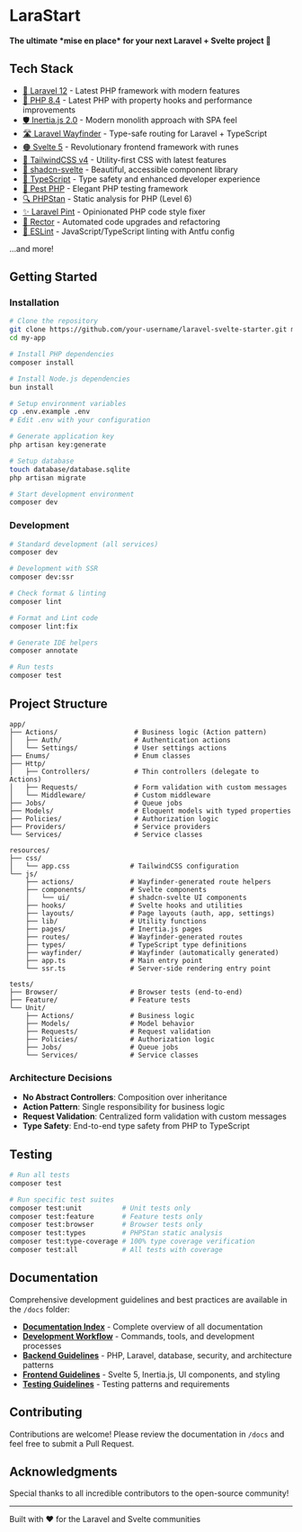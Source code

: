 # LaraStart

**The ultimate \***mise en place**\* for your next Laravel + Svelte project 🚀**

## Tech Stack

- [🐘 Laravel 12](https://laravel.com/) - Latest PHP framework with modern features
- [🔧 PHP 8.4](https://php.net/) - Latest PHP with property hooks and performance improvements
- [🛡️ Inertia.js 2.0](https://inertiajs.com/) - Modern monolith approach with SPA feel
- [🛣️ Laravel Wayfinder](https://github.com/laravel/wayfinder) - Type-safe routing for Laravel + TypeScript
- [🟠 Svelte 5](https://svelte.dev/) - Revolutionary frontend framework with runes
- [💨 TailwindCSS v4](https://tailwindcss.com/) - Utility-first CSS with latest features
- [🎨 shadcn-svelte](https://www.shadcn-svelte.com/) - Beautiful, accessible component library
- [📘 TypeScript](https://typescriptlang.org/) - Type safety and enhanced developer experience
- [🧪 Pest PHP](https://pestphp.com/) - Elegant PHP testing framework
- [🔍 PHPStan](https://phpstan.org/) - Static analysis for PHP (Level 6)
- [✨ Laravel Pint](https://laravel.com/docs/pint) - Opinionated PHP code style fixer
- [🔄 Rector](https://getrector.org/) - Automated code upgrades and refactoring
- [📏 ESLint](https://eslint.org/) - JavaScript/TypeScript linting with Antfu config

...and more!

## Getting Started

### Installation

```bash
# Clone the repository
git clone https://github.com/your-username/laravel-svelte-starter.git my-app
cd my-app

# Install PHP dependencies
composer install

# Install Node.js dependencies
bun install

# Setup environment variables
cp .env.example .env
# Edit .env with your configuration

# Generate application key
php artisan key:generate

# Setup database
touch database/database.sqlite
php artisan migrate

# Start development environment
composer dev
```

### Development

```bash
# Standard development (all services)
composer dev

# Development with SSR
composer dev:ssr

# Check format & linting
composer lint

# Format and Lint code
composer lint:fix

# Generate IDE helpers
composer annotate

# Run tests
composer test
```

## Project Structure

```
app/
├── Actions/                   # Business logic (Action pattern)
│   ├── Auth/                  # Authentication actions
│   └── Settings/              # User settings actions
├── Enums/                     # Enum classes
├── Http/
│   ├── Controllers/           # Thin controllers (delegate to Actions)
│   ├── Requests/              # Form validation with custom messages
│   └── Middleware/            # Custom middleware
├── Jobs/                      # Queue jobs
├── Models/                    # Eloquent models with typed properties
├── Policies/                  # Authorization logic
├── Providers/                 # Service providers
└── Services/                  # Service classes

resources/
├── css/
│   └── app.css               # TailwindCSS configuration
└── js/
    ├── actions/              # Wayfinder-generated route helpers
    ├── components/           # Svelte components
    │   └── ui/               # shadcn-svelte UI components
    ├── hooks/                # Svelte hooks and utilities
    ├── layouts/              # Page layouts (auth, app, settings)
    ├── lib/                  # Utility functions
    ├── pages/                # Inertia.js pages
    ├── routes/               # Wayfinder-generated routes
    ├── types/                # TypeScript type definitions
    ├── wayfinder/            # Wayfinder (automatically generated)
    ├── app.ts                # Main entry point
    └── ssr.ts                # Server-side rendering entry point

tests/
├── Browser/                  # Browser tests (end-to-end)
├── Feature/                  # Feature tests
└── Unit/
    ├── Actions/              # Business logic
    ├── Models/               # Model behavior
    ├── Requests/             # Request validation
    ├── Policies/             # Authorization logic
    ├── Jobs/                 # Queue jobs
    └── Services/             # Service classes
```

### Architecture Decisions

- **No Abstract Controllers**: Composition over inheritance
- **Action Pattern**: Single responsibility for business logic
- **Request Validation**: Centralized form validation with custom messages
- **Type Safety**: End-to-end type safety from PHP to TypeScript

## Testing

```bash
# Run all tests
composer test

# Run specific test suites
composer test:unit          # Unit tests only
composer test:feature       # Feature tests only
composer test:browser       # Browser tests only
composer test:types         # PHPStan static analysis
composer test:type-coverage # 100% type coverage verification
composer test:all           # All tests with coverage
```

## Documentation

Comprehensive development guidelines and best practices are available in the `/docs` folder:

- **[Documentation Index](/docs/README.md)** - Complete overview of all documentation
- **[Development Workflow](/docs/development-workflow.md)** - Commands, tools, and development processes
- **[Backend Guidelines](/docs/backend-guidelines.md)** - PHP, Laravel, database, security, and architecture patterns
- **[Frontend Guidelines](/docs/frontend-guidelines.md)** - Svelte 5, Inertia.js, UI components, and styling
- **[Testing Guidelines](/docs/testing-guidelines.md)** - Testing patterns and requirements

## Contributing

Contributions are welcome! Please review the documentation in `/docs` and feel free to submit a Pull Request.

## Acknowledgments

Special thanks to all incredible contributors to the open-source community!

---

Built with ❤️ for the Laravel and Svelte communities

